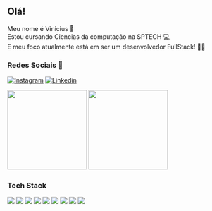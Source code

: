 ## Olá!
Meu nome é Vinicius 🙋 <br>
Estou cursando Ciencias da computação na SPTECH 💻 <br>
E meu foco atualmente está em ser um desenvolvedor FullStack! 👨‍💻

<h3>Redes Sociais 📱 </h3>

[![Instagram](https://img.shields.io/badge/Instagram-E4405F?style=for-the-badge&logo=instagram&logoColor=white)](https://www.instagram.com/vini._.cirello/)
[![Linkedin](https://img.shields.io/badge/LinkedIn-0077B5?style=for-the-badge&logo=linkedin&logoColor=white)](https://www.linkedin.com/in/vinicius-cirello-2aa85a191/)
<br>

<div>

  <img height="180em" src="https://github-readme-stats.vercel.app/api?username=ViniCirello&show_icons=true&bg_color=00000000"/>
  <img height="180em" src="https://github-readme-stats.vercel.app/api/top-langs/?username=ViniCirello&layout=compact&theme=tokyonight"/>
  
</div>

 <h3>Tech Stack</h3>
 <div>
<img src="https://img.shields.io/badge/HTML5-E34F26?style=for-the-badge&logo=html5&logoColor=white"/>
<img src="https://img.shields.io/badge/JavaScript-F7DF1E?style=for-the-badge&logo=javascript&logoColor=black"/>
<img src="https://img.shields.io/badge/Python-3776AB?style=for-the-badge&logo=python&logoColor=white"/>
<img src="https://img.shields.io/badge/R-276DC3?style=for-the-badge&logo=r&logoColor=white"/>
<img src="https://img.shields.io/badge/C%2B%2B-00599C?style=for-the-badge&logo=c%2B%2B&logoColor=white"/>
<img src="https://img.shields.io/badge/Powershell-2CA5E0?style=for-the-badge&logo=powershell&logoColor=white"/>
<img src="https://img.shields.io/badge/MySQL-00000F?style=for-the-badge&logo=mysql&logoColor=white"/>
<img src="https://img.shields.io/badge/Java-ED8B00?style=for-the-badge&logo=openjdk&logoColor=white"/>
<img src="https://img.shields.io/badge/CSS-239120?&style=for-the-badge&logo=css3&logoColor=white"/>   
</div>
